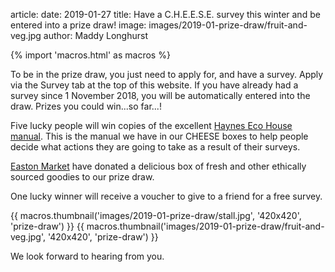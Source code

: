 article:
date: 2019-01-27
title: Have a C.H.E.E.S.E. survey this winter and be entered into a prize draw! 
image: images/2019-01-prize-draw/fruit-and-veg.jpg
author: Maddy Longhurst

{% import 'macros.html' as macros %}

To be in the prize draw, you just need to apply for, and have a survey. Apply
via the Survey tab at the top of this website. If you have already had a survey
since 1 November 2018, you will be automatically entered into the draw. Prizes
you could win...so far...!

Five lucky people will win copies of the excellent [Haynes Eco House
manual](https://haynes.com/en-gb/eco-house-manual-paperback). This is the
manual we have in our CHEESE boxes to help people decide what actions they are
going to take as a result of their surveys.

[Easton Market](https://www.facebook.com/easton.market.bristol/) have donated a
delicious box of fresh and other ethically sourced goodies to our prize draw. 

One lucky winner will receive a voucher to give to a friend for a free survey.

<div class="text-center">
  {{ macros.thumbnail('images/2019-01-prize-draw/stall.jpg', '420x420', 'prize-draw') }}
  {{ macros.thumbnail('images/2019-01-prize-draw/fruit-and-veg.jpg', '420x420', 'prize-draw') }}
</div>

We look forward to hearing from you.
